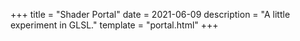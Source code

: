 +++
title = "Shader Portal"
date = 2021-06-09
description = "A little experiment in GLSL."
template = "portal.html"
+++
